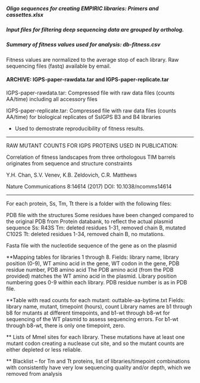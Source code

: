 
##### Oligo sequences for creating EMPIRIC libraries: Primers and cassettes.xlsx

##### Input files for filtering deep sequencing data are grouped by ortholog.

##### Summary of fitness values used for analysis: db-fitness.csv
Fitness values are normalized to the average stop of each library. Raw sequencing files (fastq) available by email. 


#### ARCHIVE:  IGPS-paper-rawdata.tar and IGPS-paper-replicate.tar

IGPS-paper-rawdata.tar: Compressed file with raw data files (counts AA/time) including all accessory files

IGPS-paper-replicate.tar: Compressed file with raw data files (counts AA/time) for biological replicates of SsIGPS B3 and B4 libraries
  -  Used to demostrate reproducibility of fitness results.  

*************************************************************** 
RAW MUTANT COUNTS FOR IGPS PROTEINS USED IN PUBLICATION: 

Correlation of fitness landscapes from three orthologous TIM barrels originates from sequence and structure constraints

Y.H. Chan, S.V. Venev, K.B. Zeldovich, C.R. Matthews

Nature Communications 8:14614 (2017) DOI: 10.1038/ncomms14614

*************************************************************** 

For each protein, Ss, Tm, Tt there is a folder with the following files:

PDB file with the structures
Some residues have been changed compared to the original PDB from Protein databank, to reflect the actual plasmid sequence
Ss: R43S
Tm: deleted residues 1-31, removed chain B, mutated C102S
Tt: deleted residues 1-34, removed chain B, no mutations.

Fasta file with the nucleotide sequence of the gene as on the plasmid

**Mapping tables for libraries 1 through 8. 
Fields: library name, library position (0-9), WT amino acid in the gene, WT codon in the gene, PDB residue number, PDB amino acid
The PDB amino acid (from the PDB provided) matches the WT amino acid in the plasmid.
Library position numbering goes 0-9 within each library. PDB residue number is as in PDB file.

**Table with read counts for each mutant: outtable-aa-bytime.txt
Fields: library name, mutant, timepoint (hours), count
Library names are b1 through b8 for mutants at different timepoints, and b1-wt through b8-wt for sequencing of the WT plasmid to assess sequencing errors. For b1-wt through b8-wt, there is only one timepoint, zero.

** Lists of MmeI sites for each library. These mutations have at least one mutant codon creating a nuclease cut site, and so the mutant counts are either depleted or less reliable.

** Blacklist –  for Tm and Tt proteins, list of libraries/timepoint combinations with consistently have very low sequencing quality and/or depth, which we removed from analysis



